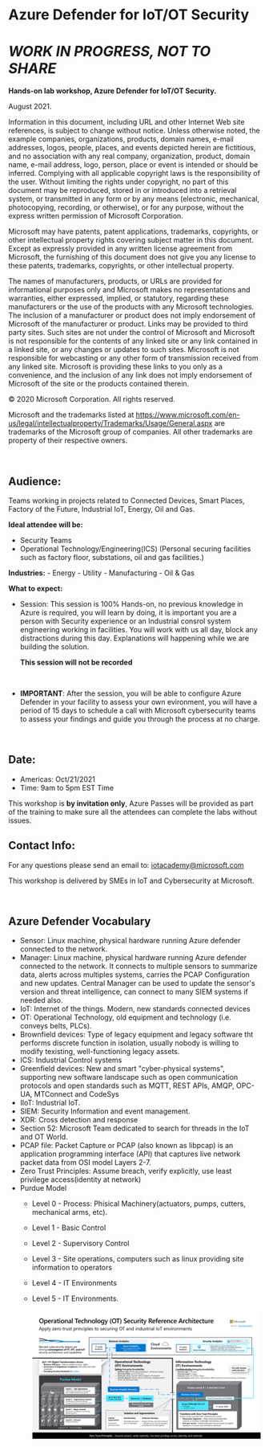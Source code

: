 # Azure Defender for IoT/OT Security
# ***WORK IN PROGRESS, NOT TO SHARE***

**Hands-on lab workshop, Azure Defender for IoT/OT Security.**



August 2021.

Information in this document, including URL and other Internet Web site references, is subject to change without notice. Unless otherwise noted, the example companies, organizations, products, domain names, e-mail addresses, logos, people, places, and events depicted herein are fictitious, and no association with any real company, organization, product, domain name, e-mail address, logo, person, place or event is intended or should be inferred. Complying with all applicable copyright laws is the responsibility of the user. Without limiting the rights under copyright, no part of this document may be reproduced, stored in or introduced into a retrieval system, or transmitted in any form or by any means (electronic, mechanical, photocopying, recording, or otherwise), or for any purpose, without the express written permission of Microsoft Corporation.

Microsoft may have patents, patent applications, trademarks, copyrights, or other intellectual property rights covering subject matter in this document. Except as expressly provided in any written license agreement from Microsoft, the furnishing of this document does not give you any license to these patents, trademarks, copyrights, or other intellectual property.

The names of manufacturers, products, or URLs are provided for informational purposes only and Microsoft makes no representations and warranties, either expressed, implied, or statutory, regarding these manufacturers or the use of the products with any Microsoft technologies. The inclusion of a manufacturer or product does not imply endorsement of Microsoft of the manufacturer or product. Links may be provided to third party sites. Such sites are not under the control of Microsoft and Microsoft is not responsible for the contents of any linked site or any link contained in a linked site, or any changes or updates to such sites. Microsoft is not responsible for webcasting or any other form of transmission received from any linked site. Microsoft is providing these links to you only as a convenience, and the inclusion of any link does not imply endorsement of Microsoft of the site or the products contained therein.

© 2020 Microsoft Corporation. All rights reserved.

Microsoft and the trademarks listed at https://www.microsoft.com/en-us/legal/intellectualproperty/Trademarks/Usage/General.aspx are trademarks of the Microsoft group of companies. All other trademarks are property of their respective owners.


</br>

## **Audience:** ##

Teams working in projects related to Connected Devices, Smart Places, Factory of the Future, Industrial IoT, Energy, Oil and Gas.
  
  **Ideal attendee will be:**

   - Security Teams 
   - Operational Technology/Engineering(ICS)
		(Personal securing facilities such as factory floor, substations, oil and gas facilities.)

  **Industries:**
    - Energy 
	  - Utility
	  - Manufacturing
	  - Oil & Gas

  **What to expect:**
  - Session: This session is 100% Hands-on, no previous knowledge in Azure is required, you will learn by doing, it is important you are a person with Security experience or an Industrial consrol system engineering working in facilities. You will work with us all day, block any distractions during this day. Explanations will happening while we are building the solution.

    **This session will not be recorded**
  </br>

  - **IMPORTANT**: After the session, you will be able to configure Azure Defender in your facility to assess your own evironment, you will have a period of 15 days to schedule a call with Microsoft cybersecurity teams to assess your findings and guide you through the process at no charge.

</br>

## **Date:** ##

- Americas: Oct/21/2021
- Time: 9am to 5pm EST Time

This workshop is **by invitation only**, Azure Passes will be provided as part of the training to make sure all the attendees can complete the labs without issues.


## **Contact Info:** ##

For any questions please send an email to:
iotacademy@microsoft.com

This workshop is delivered by SMEs in IoT and Cybersecurity at Microsoft.


</br>

## **Azure Defender Vocabulary** ## 

- Sensor: Linux machine, physical hardware running Azure defender connected to the network. 
- Manager: Linux machine, physical hardware running Azure defender connected to the network. It connects to multiple sensors to summarize data, alerts across multiples systems, carries the PCAP Configuration and new updates. Central Manager can be used to update the sensor's version and threat intelligence, can connect to many SIEM systems if needed also.
- IoT: Internet of the things. Modern, new standards connected devices
- OT: Operational Technology, old equipment and technology (i.e. conveys belts, PLCs).
- Brownfield devices: Type of legacy equipment and legacy software tht performs discrete function in isolation, usually nobody is willing to modify texisting, well-functioning legacy assets. 
- ICS: Industrial Control systems
- Greenfield devices: New and smart "cyber-physical systems", supporting new software landscape such as open communication protocols and open standards such as MQTT, REST APIs, AMQP, OPC-UA, MTConnect and CodeSys
- IIoT: Industrial IoT.
- SIEM: Security Information and event management.
- XDR: Cross detection and response
- Section 52: Microsoft Team dedicated to search for threads in the IoT and OT World.
- PCAP file: Packet Capture or PCAP (also known as libpcap) is an application programming interface (API) that captures live network packet data from OSI model Layers 2-7.
- Zero Trust Principles: Assume breach, verify explicitly, use least privilege access(identity at network)
- Purdue Model
    - Level 0 - Process: Phisical Machinery(actuators, pumps, cutters, mechanical arms, etc).
    - Level 1 - Basic Control
    - Level 2 - Supervisory Control
    - Level 3 - Site operations, computers such as linux providing site information to operators
    - Level 4 - IT Environments
    - Level 5 - IT Environments.



      ![Purdue model](./images/ot-deployments.png 'Purdue Model')









